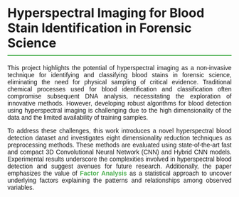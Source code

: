 
<h1 style="border-bottom: 2px solid #4CAF50; padding-bottom: 10px;">
  Hyperspectral Imaging for Blood Stain Identification in Forensic Science
</h1>

<p style="text-align: justify; font-family: Arial, sans-serif;">
  This project highlights the potential of hyperspectral imaging as a non-invasive technique for identifying and classifying blood stains in forensic science, eliminating the need for physical sampling of critical evidence. Traditional chemical processes used for blood identification and classification often compromise subsequent DNA analysis, necessitating the exploration of innovative methods. However, developing robust algorithms for blood detection using hyperspectral imaging is challenging due to the high dimensionality of the data and the limited availability of training samples.
</p>

<p style="text-align: justify; font-family: Arial, sans-serif;">
  To address these challenges, this work introduces a novel hyperspectral blood detection dataset and investigates eight dimensionality reduction techniques as preprocessing methods. These methods are evaluated using state-of-the-art fast and compact 3D Convolutional Neural Network (CNN) and Hybrid CNN models. Experimental results underscore the complexities involved in hyperspectral blood detection and suggest avenues for future research. Additionally, the paper emphasizes the value of <strong style="color: #4CAF50;">Factor Analysis</strong> as a statistical approach to uncover underlying factors explaining the patterns and relationships among observed variables.
</p>
